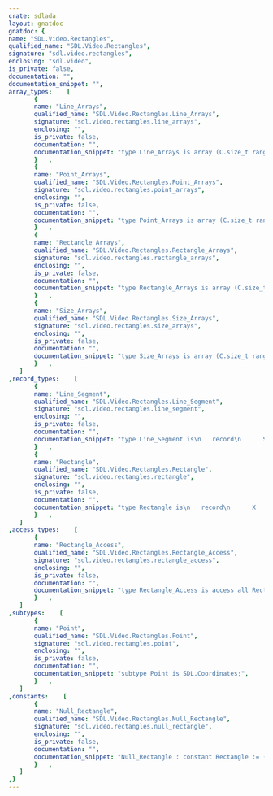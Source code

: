 ```yaml
---
crate: sdlada
layout: gnatdoc
gnatdoc: {
name: "SDL.Video.Rectangles",
qualified_name: "SDL.Video.Rectangles",
signature: "sdl.video.rectangles",
enclosing: "sdl.video",
is_private: false,
documentation: "",
documentation_snippet: "",
array_types:    [
       {
       name: "Line_Arrays",
       qualified_name: "SDL.Video.Rectangles.Line_Arrays",
       signature: "sdl.video.rectangles.line_arrays",
       enclosing: "",
       is_private: false,
       documentation: "",
       documentation_snippet: "type Line_Arrays is array (C.size_t range <>) of aliased Line_Segment with\n  Convention => C;",
       }   ,
       {
       name: "Point_Arrays",
       qualified_name: "SDL.Video.Rectangles.Point_Arrays",
       signature: "sdl.video.rectangles.point_arrays",
       enclosing: "",
       is_private: false,
       documentation: "",
       documentation_snippet: "type Point_Arrays is array (C.size_t range <>) of aliased Point with\n  Convention => C;",
       }   ,
       {
       name: "Rectangle_Arrays",
       qualified_name: "SDL.Video.Rectangles.Rectangle_Arrays",
       signature: "sdl.video.rectangles.rectangle_arrays",
       enclosing: "",
       is_private: false,
       documentation: "",
       documentation_snippet: "type Rectangle_Arrays is array (C.size_t range <>) of aliased Rectangle with\n  Convention => C;",
       }   ,
       {
       name: "Size_Arrays",
       qualified_name: "SDL.Video.Rectangles.Size_Arrays",
       signature: "sdl.video.rectangles.size_arrays",
       enclosing: "",
       is_private: false,
       documentation: "",
       documentation_snippet: "type Size_Arrays is array (C.size_t range <>) of aliased SDL.Sizes with\n  Convention => C;",
       }   ,
   ]
,record_types:    [
       {
       name: "Line_Segment",
       qualified_name: "SDL.Video.Rectangles.Line_Segment",
       signature: "sdl.video.rectangles.line_segment",
       enclosing: "",
       is_private: false,
       documentation: "",
       documentation_snippet: "type Line_Segment is\n   record\n      Start  : SDL.Coordinates;\n      Finish : SDL.Coordinates;\n   end record with\n  Convention => C;",
       }   ,
       {
       name: "Rectangle",
       qualified_name: "SDL.Video.Rectangles.Rectangle",
       signature: "sdl.video.rectangles.rectangle",
       enclosing: "",
       is_private: false,
       documentation: "",
       documentation_snippet: "type Rectangle is\n   record\n      X      : SDL.Coordinate;\n      Y      : SDL.Coordinate;\n      Width  : SDL.Natural_Dimension;\n      Height : SDL.Natural_Dimension;\n   end record with\n  Convention => C;",
       }   ,
   ]
,access_types:    [
       {
       name: "Rectangle_Access",
       qualified_name: "SDL.Video.Rectangles.Rectangle_Access",
       signature: "sdl.video.rectangles.rectangle_access",
       enclosing: "",
       is_private: false,
       documentation: "",
       documentation_snippet: "type Rectangle_Access is access all Rectangle with\n  Convention => C;",
       }   ,
   ]
,subtypes:    [
       {
       name: "Point",
       qualified_name: "SDL.Video.Rectangles.Point",
       signature: "sdl.video.rectangles.point",
       enclosing: "",
       is_private: false,
       documentation: "",
       documentation_snippet: "subtype Point is SDL.Coordinates;",
       }   ,
   ]
,constants:    [
       {
       name: "Null_Rectangle",
       qualified_name: "SDL.Video.Rectangles.Null_Rectangle",
       signature: "sdl.video.rectangles.null_rectangle",
       enclosing: "",
       is_private: false,
       documentation: "",
       documentation_snippet: "Null_Rectangle : constant Rectangle := (others => 0);",
       }   ,
   ]
,}
---
```

